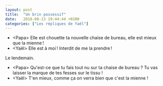 ```yaml
---
layout: post
title:  "Un brin possessif"
date:   2018-08-13 19:44:44 +0200
categories: ["Les répliques de Yaël"]
---
```


-   \<Papa\> Elle est chouette ta nouvelle chaise de bureau, elle est mieux que la mienne !
-   \<Yaël\> Elle est à moi ! Interdit de me la prendre !

Le lendemain.

-   \<Papa\> Qu'est-ce que tu fais tout nu sur ta chaise de bureau ? Tu vas laisser la marque de tes fesses sur le tissu !
-   \<Yaël\> T'en mieux, comme ça on verra bien que c'est la mienne !


